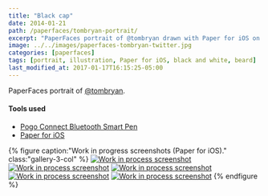 ```yaml
---
title: "Black cap"
date: 2014-01-21
path: /paperfaces/tombryan-portrait/
excerpt: "PaperFaces portrait of @tombryan drawn with Paper for iOS on an iPad."
image: ../../images/paperfaces-tombryan-twitter.jpg
categories: [paperfaces]
tags: [portrait, illustration, Paper for iOS, black and white, beard]
last_modified_at: 2017-01-17T16:15:25-05:00
---
```


PaperFaces portrait of [@tombryan](https://twitter.com/tombryan).

#### Tools used

- [Pogo Connect Bluetooth Smart Pen](https://www.amazon.com/gp/product/B009K448L4/ref=as_li_ss_tl?ie=UTF8&camp=1789&creative=390957&creativeASIN=B009K448L4&linkCode=as2&tag=mademist-20)
- [Paper for iOS](https://paper.bywetransfer.com/)

{% figure caption:"Work in progress screenshots (Paper for iOS)." class:"gallery-3-col" %}
[![Work in process screenshot](../../images/paperfaces-tombryan-process-1-750.jpg)](../../images/paperfaces-tombryan-process-1-lg.jpg)
[![Work in process screenshot](../../images/paperfaces-tombryan-process-2-600.jpg)](../../images/paperfaces-tombryan-process-2-lg.jpg)
[![Work in process screenshot](../../images/paperfaces-tombryan-process-3-600.jpg)](../../images/paperfaces-tombryan-process-3-lg.jpg)
[![Work in process screenshot](../../images/paperfaces-tombryan-process-4-600.jpg)](../../images/paperfaces-tombryan-process-4-lg.jpg)
[![Work in process screenshot](../../images/paperfaces-tombryan-process-5-600.jpg)](../../images/paperfaces-tombryan-process-5-lg.jpg)
{% endfigure %}
